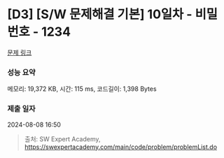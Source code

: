 # [D3] [S/W 문제해결 기본] 10일차 - 비밀번호 - 1234 

[문제 링크](https://swexpertacademy.com/main/code/problem/problemDetail.do?contestProbId=AV14_DEKAJcCFAYD) 

### 성능 요약

메모리: 19,372 KB, 시간: 115 ms, 코드길이: 1,398 Bytes

### 제출 일자

2024-08-08 16:50



> 출처: SW Expert Academy, https://swexpertacademy.com/main/code/problem/problemList.do